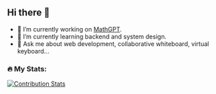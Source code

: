 ## Hi there 👋

- 🔭 I’m currently working on [MathGPT](https://www.mathgpt.ai/).
- 🌱 I’m currently learning backend and system design.
- 💬 Ask me about web development, collaborative whiteboard, virtual keyboard...

### 🔥 My Stats:
[![Contribution Stats](https://github-contribution-stats.vercel.app/api/?username=chowchow-dev)](https://github.com/LordDashMe/github-contribution-stats/)
<!--
**chowchow-dev/chowchow-dev** is a ✨ _special_ ✨ repository because its `README.md` (this file) appears on your GitHub profile.

Here are some ideas to get you started:

[![GitHub Streak](http://github-readme-streak-stats.herokuapp.com?user=phillipngn&theme=dark&background=000000)](https://git.io/streak-stats)
-->

  

<!--
**chowchow-dev/chowchow-dev** is a ✨ _special_ ✨ repository because its `README.md` (this file) appears on your GitHub profile.

Here are some ideas to get you started:

- 🔭 I’m currently working on ...
- 🌱 I’m currently learning ...
- 👯 I’m looking to collaborate on ...
- 🤔 I’m looking for help with ...
- 💬 Ask me about ...
- 📫 How to reach me: ...
- 😄 Pronouns: ...
- ⚡ Fun fact: ...
-->

